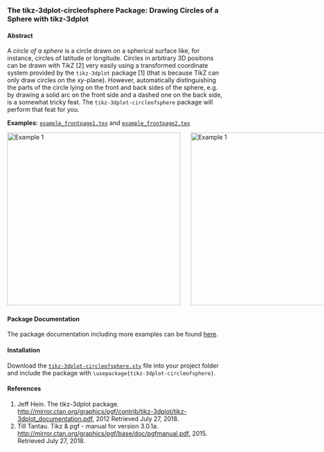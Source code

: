 ### The tikz-3dplot-circleofsphere Package: Drawing Circles of a Sphere with tikz-3dplot

#### Abstract
A _circle of a sphere_ is a circle drawn on a spherical surface like, for instance, circles of latitude or longitude. 
Circles in arbitrary 3D positions can be drawn with TikZ [2] very easily using a transformed coordinate system provided 
by the `tikz-3dplot` package [1] (that is because TikZ can only draw circles on the _xy_-plane). However, automatically 
distinguishing the parts of the circle lying on the front and back sides of the sphere, e.g. by drawing a solid arc on 
the front side and a dashed one on the back side, is a somewhat tricky feat. The `tikz-3dplot-circleofsphere` package 
will perform that feat for you.

__Examples:__ [`example_frontpage1.tex`](https://rawgit.com/matthias-wolff/tikz-3dplot-circleofsphere/master/example_frontpage1.tex) and [`example_frontpage2.tex`](https://rawgit.com/matthias-wolff/tikz-3dplot-circleofsphere/master/example_frontpage1.tex)

<nobr><img width="400" alt="Example 1" src="https://rawgit.com/matthias-wolff/tikz-3dplot-circleofsphere/master/images/example_frontpage1.png">&nbsp;&nbsp;&nbsp;&nbsp;&nbsp;&nbsp;<img width="400" alt="Example 1" src="https://rawgit.com/matthias-wolff/tikz-3dplot-circleofsphere/master/images/example_frontpage2.png"></nobr>

#### Package Documentation
The package documentation including more examples can be found [here](https://rawgit.com/matthias-wolff/tikz-3dplot-circleofsphere/master/tikz-3dplot-circleofsphere.pdf).

#### Installation
Download the [`tikz-3dplot-circleofsphere.sty`](https://rawgit.com/matthias-wolff/tikz-3dplot-circleofsphere/master/tikz-3dplot-circleofsphere.sty) file into your project folder and include the package with 
`\usepackage{tikz-3dplot-circleofsphere}`.

#### References
1. Jeff Hein. The tikz-3dplot package. http://mirror.ctan.org/graphics/pgf/contrib/tikz-3dplot/tikz-3dplot_documentation.pdf, 2012 Retrieved July 27, 2018.
2. Till Tantau. Tikz & pgf - manual for version 3.0.1a. http://mirror.ctan.org/graphics/pgf/base/doc/pgfmanual.pdf, 2015. Retrieved July 27, 2018.
